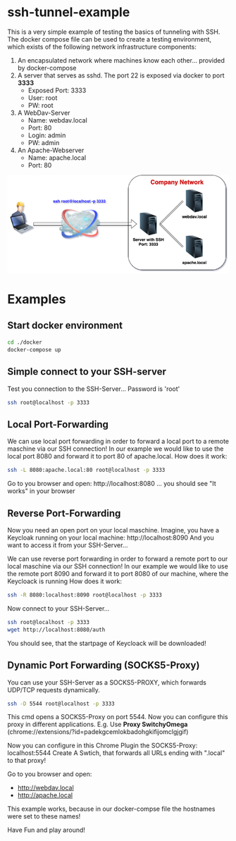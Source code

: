 # ssh-tunnel-example

This is a very simple example of testing the basics of tunneling with SSH.
The docker compose file can be used to create a testing environment, which exists of the following network infrastructure components:

1. An encapsulated network where machines know each other... provided by docker-compose
1. A server that serves as sshd. The port 22 is exposed via docker to port **3333**
   * Exposed Port: 3333
   * User: root
   * PW: root
2. A WebDav-Server
   * Name: webdav.local
   * Port: 80
   * Login: admin
   * PW: admin
3. An Apache-Webserver
   * Name: apache.local
   * Port: 80

![alt text](./ssh-example.png "Logo Title Text 1")

# Examples
## Start docker environment
```Bash
cd ./docker
docker-compose up
```
## Simple connect to your SSH-server
Test you connection to the SSH-Server... Password is 'root'
```Bash
ssh root@localhost -p 3333
```
## **L**ocal Port-Forwarding
We can use local port forwarding in order to forward a local port to a remote maschine via our SSH connection! In our example we would like to use the local port 8080 and forward it to port 80 of apache.local.
How does it work:

```Bash
ssh -L 8080:apache.local:80 root@localhost -p 3333
```
Go to you browser and open: http://localhost:8080 ... you should see "It works" in your browser

## **R**everse Port-Forwarding
Now you need an open port on your local maschine. Imagine, you have a Keycloak running on your local machine: http://localhost:8090 And you want to access it from your SSH-Server...

We can use reverse port forwarding in order to forward a remote port to our local maschine via our SSH connection! In our example we would like to use the remote port 8090 and forward it to port 8080 of our machine, where the Keycloack is running
How does it work:

```Bash
ssh -R 8080:localhost:8090 root@localhost -p 3333
```
Now connect to your SSH-Server...
```Bash
ssh root@localhost -p 3333
wget http://localhost:8080/auth
```
You should see, that the startpage of Keycloack will be downloaded!

## **D**ynamic Port Forwarding (SOCKS5-Proxy)
You can use your SSH-Server as a SOCKS5-PROXY, which forwards UDP/TCP requests dynamically.
```Bash
ssh -D 5544 root@localhost -p 3333
```
This cmd opens a SOCKS5-Proxy on port 5544. Now you can configure this proxy in different applications. E.g. Use **Proxy SwitchyOmega** (chrome://extensions/?id=padekgcemlokbadohgkifijomclgjgif)

Now you can configure in this Chrome Plugin the SOCKS5-Proxy: localhost:5544
Create A Swtich, that forwards all URLs ending with ".local" to that proxy!

Go to you browser and open:
* http://webdav.local
* http://apache.local

This example works, because in our docker-compse file the hostnames were set to these names!

Have Fun and play around!